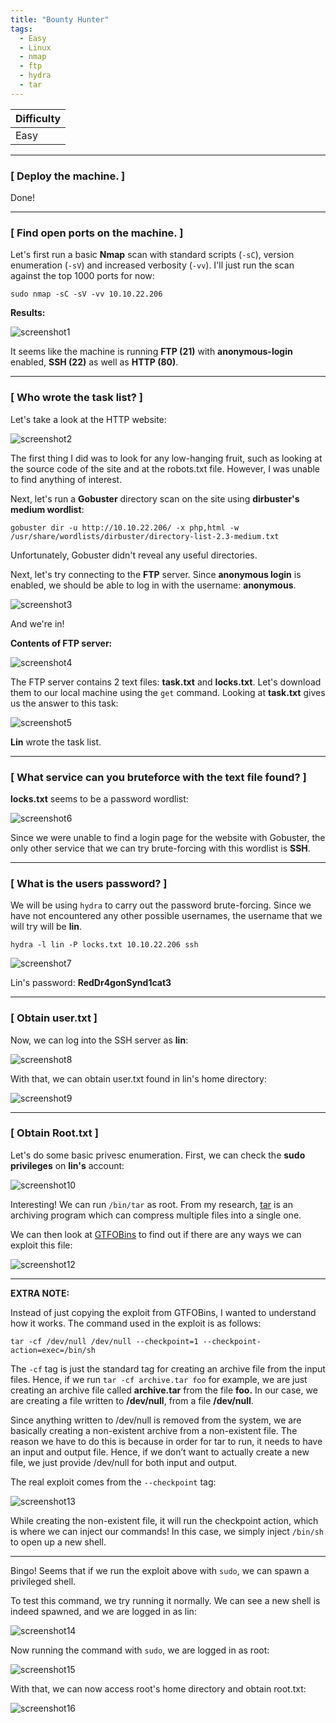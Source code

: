 ```yaml
---
title: "Bounty Hunter"
tags:
  - Easy
  - Linux
  - nmap
  - ftp
  - hydra
  - tar
---
```


| Difficulty |
| ---------- |
|   Easy     |

---

### [ Deploy the machine. ]

Done!

---

### [ Find open ports on the machine. ]

Let's first run a basic **Nmap** scan with standard scripts (`-sC`), version enumeration (`-sV`) and increased verbosity (`-vv`). I'll just run the scan against the top 1000 ports for now:

```
sudo nmap -sC -sV -vv 10.10.22.206
```

**Results:**

![screenshot1](../assets/images/bounty_hunter/screenshot1.png)

It seems like the machine is running **FTP (21)** with **anonymous-login** enabled, **SSH (22)** as well as **HTTP (80)**.

---

### [ Who wrote the task list? ]

Let's take a look at the HTTP website:

![screenshot2](../assets/images/bounty_hunter/screenshot2.png)

The first thing I did was to look for any low-hanging fruit, such as looking at the source code of the site and at the robots.txt file. However, I was unable to find anything of interest.

Next, let's run a **Gobuster** directory scan on the site using **dirbuster's medium wordlist**:

```
gobuster dir -u http://10.10.22.206/ -x php,html -w /usr/share/wordlists/dirbuster/directory-list-2.3-medium.txt
```

Unfortunately, Gobuster didn't reveal any useful directories.

Next, let's try connecting to the **FTP** server. Since **anonymous login** is enabled, we should be able to log in with the username: **anonymous**.

![screenshot3](../assets/images/bounty_hunter/screenshot3.png)

And we're in!

**Contents of FTP server:**

![screenshot4](../assets/images/bounty_hunter/screenshot4.png)

The FTP server contains 2 text files: **task.txt** and **locks.txt**. Let's download them to our local machine using the `get` command. Looking at **task.txt** gives us the answer to this task:

![screenshot5](../assets/images/bounty_hunter/screenshot5.png)

**Lin** wrote the task list.

---

### [ What service can you bruteforce with the text file found? ]

**locks.txt** seems to be a password wordlist:

![screenshot6](../assets/images/bounty_hunter/screenshot6.png)

 Since we were unable to find a login page for the website with Gobuster, the only other service that we can try brute-forcing with this wordlist is **SSH**.

---

 ### [ What is the users password? ]

We will be using `hydra` to carry out the password brute-forcing. Since we have not encountered any other possible usernames, the username that we will try will be **lin**.

```
hydra -l lin -P locks.txt 10.10.22.206 ssh
```

![screenshot7](../assets/images/bounty_hunter/screenshot7.png)

Lin's password: **RedDr4gonSynd1cat3**

---

### [ Obtain user.txt ]

Now, we can log into the SSH server as **lin**:

![screenshot8](../assets/images/bounty_hunter/screenshot8.png)

With that, we can obtain user.txt found in lin's home directory:

![screenshot9](../assets/images/bounty_hunter/screenshot9.png)

---

### [ Obtain Root.txt ]

Let's do some basic privesc enumeration. First, we can check the **sudo privileges** on **lin's** account:

![screenshot10](../assets/images/bounty_hunter/screenshot10.png)

Interesting! We can run `/bin/tar` as root. From my research, [tar](https://man7.org/linux/man-pages/man1/tar.1.html) is an archiving program which can compress multiple files into a single one.

We can then look at [GTFOBins](https://gtfobins.github.io/gtfobins/tar/) to find out if there are any ways we can exploit this file:

![screenshot12](../assets/images/bounty_hunter/screenshot12.png)

---

**EXTRA NOTE:**

Instead of just copying the exploit from GTFOBins, I wanted to understand how it works. The command used in the exploit is as follows:

```
tar -cf /dev/null /dev/null --checkpoint=1 --checkpoint-action=exec=/bin/sh
```

The `-cf` tag is just the standard tag for creating an archive file from the input files. Hence, if we run `tar -cf archive.tar foo` for example, we are just creating an archive file called **archive.tar** from the file **foo.** In our case, we are creating a file written to **/dev/null**, from a file **/dev/null**. 

Since anything written to /dev/null is removed from the system, we are basically creating a non-existent archive from a non-existent file. The reason we have to do this is because in order for tar to run, it needs to have an input and output file. Hence, if we don’t want to actually create a new file, we just provide /dev/null for both input and output.

The real exploit comes from the `--checkpoint` tag: 

![screenshot13](../assets/images/bounty_hunter/screenshot13.png)

While creating the non-existent file, it will run the checkpoint action, which is where we can inject our commands! In this case, we simply inject `/bin/sh` to open up a new shell.

---

Bingo! Seems that if we run the exploit above with `sudo`, we can spawn a privileged shell.

To test this command, we try running it normally. We can see a new shell is indeed spawned, and we are logged in as lin:

![screenshot14](../assets/images/bounty_hunter/screenshot14.png)

Now running the command with `sudo`, we are logged in as root:

![screenshot15](../assets/images/bounty_hunter/screenshot15.png)

With that, we can now access root's home directory and obtain root.txt:

![screenshot16](../assets/images/bounty_hunter/screenshot16.png)

